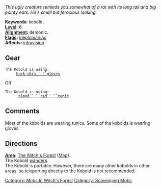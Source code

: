 *This ugly creature reminds you somewhat of a rat with its long tail and
big pointy ears. He's small but ferocious looking.*

**Keywords:** kobold.  
**[Level](Level.md "wikilink"):** 6.  
**[Alignment](Alignment.md "wikilink"):** demonic.  
**[Flags](:Category:_Mob_Types.md "wikilink"):**
[kleptomaniac](:Category:_Scavenging_Mobs.md "wikilink").  
**Affects:** [infravision](Infravision.md "wikilink").  

## Gear

`The Kobold is using:`  
<worn on hands>`     `[`buck-skin`` ``gloves`](Buck-Skin_Gloves.md "wikilink")

OR

`The Kobold is using:`  
<worn on body>`      `[`blood`` ``red`` ``tunic`](Blood_Red_Tunic.md "wikilink")

## Comments

Most of the kobolds are wearing tunics. Some of the kobolds is wearing
gloves.

## Directions

**[Area](:Category:_Areas.md "wikilink"):** [The Witch's
Forest](:Category:_Witch's_Forest.md "wikilink")
([Map](Witch's_Forest_Map.md "wikilink")).  
The Kobold [wanders](Wandering_Mobs.md "wikilink").  
The Kobold is portable. However, there are many other kobolds in other
areas, so teleporting directly to the Kobold is not recommended.  

[Category: Mobs In Witch's
Forest](Category:_Mobs_In_Witch's_Forest "wikilink") [Category:
Scavenging Mobs](Category:_Scavenging_Mobs "wikilink")
